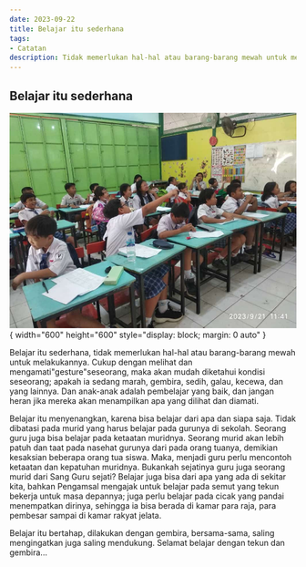 ```yaml
---
date: 2023-09-22
title: Belajar itu sederhana
tags:
- Catatan
description: Tidak memerlukan hal-hal atau barang-barang mewah untuk melakukannya
---
```

## Belajar itu sederhana


![image](/public/image10.jpeg){ width="600" height="600" style="display: block; margin: 0 auto" }

Belajar itu sederhana, tidak memerlukan hal-hal atau barang-barang mewah untuk melakukannya. Cukup dengan melihat dan mengamati"gesture"seseorang, maka  akan mudah diketahui kondisi seseorang; apakah ia sedang marah, gembira, sedih, galau, kecewa, dan yang lainnya. Dan anak-anak adalah pembelajar yang baik, dan jangan heran jika mereka akan menampilkan apa yang dilihat dan diamati.

Belajar itu menyenangkan, karena bisa belajar dari apa dan siapa saja. Tidak dibatasi pada murid yang harus belajar pada gurunya di sekolah. Seorang guru juga bisa belajar pada ketaatan muridnya. Seorang murid akan lebih patuh dan taat pada nasehat gurunya dari pada orang tuanya, demikian kesaksian beberapa orang tua siswa. Maka, menjadi guru perlu mencontoh ketaatan dan kepatuhan muridnya. Bukankah sejatinya guru juga seorang murid dari Sang Guru sejati?
Belajar juga bisa dari apa yang ada di sekitar kita, bahkan Pengamsal mengajak untuk belajar pada semut yang tekun bekerja untuk masa depannya; juga perlu belajar pada cicak yang pandai menempatkan dirinya, sehingga ia bisa berada di kamar para raja, para pembesar sampai di kamar rakyat jelata.

Belajar itu bertahap, dilakukan dengan gembira, bersama-sama, saling mengingatkan juga saling mendukung. Selamat belajar dengan tekun dan gembira...
